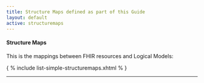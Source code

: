 ```yaml
---
title: Structure Maps defined as part of this Guide
layout: default
active: structuremaps
---
```

#### Structure Maps

This is the mappings between FHIR resources and Logical Models:

{ % include list-simple-structuremaps.xhtml % }

---
